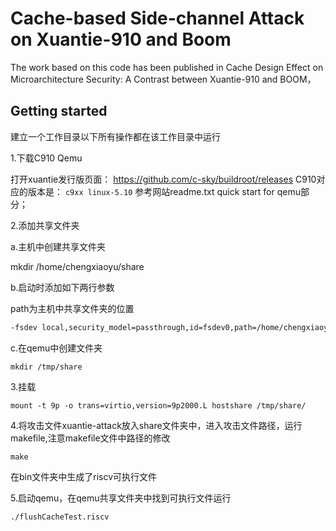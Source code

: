 # Cache-based Side-channel Attack on Xuantie-910 and Boom

The work based on this code has been published in Cache Design Effect on Microarchitecture Security: A Contrast between Xuantie-910 and BOOM，

## Getting started

建立一个工作目录以下所有操作都在该工作目录中运行

1.下载C910 Qemu

打开xuantie发行版页面： https://github.com/c-sky/buildroot/releases C910对应的版本是： `c9xx linux-5.10` 参考网站readme.txt quick start for qemu部分；

2.添加共享文件夹

a.主机中创建共享文件夹

mkdir /home/chengxiaoyu/share

b.启动时添加如下两行参数

path为主机中共享文件夹的位置

```markdown
-fsdev local,security_model=passthrough,id=fsdev0,path=/home/chengxiaoyu/share -device virtio-9p-device,id=fs0,fsdev=fsdev0,mount_tag=hostshare
```

c.在qemu中创建文件夹

```
mkdir /tmp/share
```

3.挂载

```
mount -t 9p -o trans=virtio,version=9p2000.L hostshare /tmp/share/
```

4.将攻击文件xuantie-attack放入share文件夹中，进入攻击文件路径，运行makefile,注意makefile文件中路径的修改

`make`

在bin文件夹中生成了riscv可执行文件

5.启动qemu，在qemu共享文件夹中找到可执行文件运行

`./flushCacheTest.riscv `